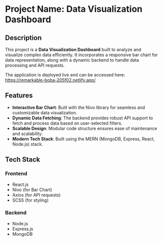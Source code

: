 # Project Name: Data Visualization Dashboard

## Description
This project is a **Data Visualization Dashboard** built to analyze and visualize complex data efficiently. It incorporates a responsive bar chart for data representation, along with a dynamic backend to handle data processing and API requests.

The application is deployed live and can be accessed here: https://remarkable-boba-205f02.netlify.app/
## Features
- **Interactive Bar Chart**: Built with the Nivo library for seamless and customizable data visualization.
- **Dynamic Data Fetching**: The backend provides robust API support to fetch and process data based on user-selected filters.
- **Scalable Design**: Modular code structure ensures ease of maintenance and scalability.
- **Modern Tech Stack**: Built using the MERN (MongoDB, Express, React, Node.js) stack.

## Tech Stack
### Frontend
- React.js
- Nivo (for Bar Chart)
- Axios (for API requests)
- SCSS (for styling)

### Backend
- Node.js
- Express.js
- MongoDB


